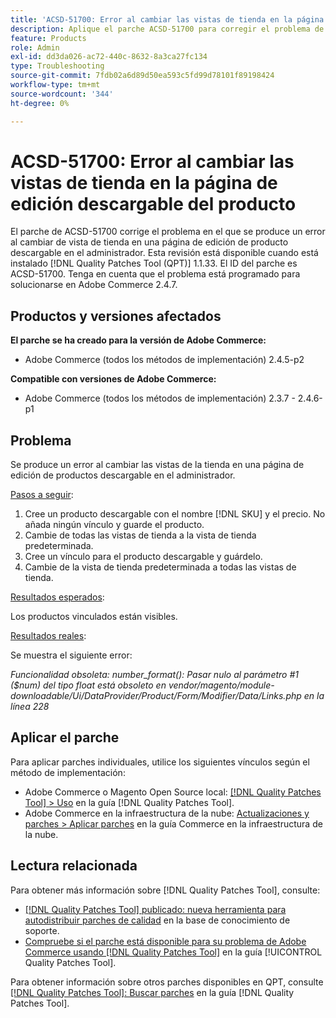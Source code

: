 ```yaml
---
title: 'ACSD-51700: Error al cambiar las vistas de tienda en la página de edición descargable del producto'
description: Aplique el parche ACSD-51700 para corregir el problema de Adobe Commerce donde se produce un error al cambiar de vista de tienda en una página de edición de producto descargable en el administrador.
feature: Products
role: Admin
exl-id: dd3da026-ac72-440c-8632-8a3ca27fc134
type: Troubleshooting
source-git-commit: 7fdb02a6d89d50ea593c5fd99d78101f89198424
workflow-type: tm+mt
source-wordcount: '344'
ht-degree: 0%

---
```


# ACSD-51700: Error al cambiar las vistas de tienda en la página de edición descargable del producto

El parche de ACSD-51700 corrige el problema en el que se produce un error al cambiar de vista de tienda en una página de edición de producto descargable en el administrador. Esta revisión está disponible cuando está instalado [!DNL Quality Patches Tool (QPT)] 1.1.33. El ID del parche es ACSD-51700. Tenga en cuenta que el problema está programado para solucionarse en Adobe Commerce 2.4.7.

## Productos y versiones afectados

**El parche se ha creado para la versión de Adobe Commerce:**

* Adobe Commerce (todos los métodos de implementación) 2.4.5-p2

**Compatible con versiones de Adobe Commerce:**

* Adobe Commerce (todos los métodos de implementación) 2.3.7 - 2.4.6-p1

## Problema

Se produce un error al cambiar las vistas de la tienda en una página de edición de productos descargable en el administrador.

<u>Pasos a seguir</u>:

1. Cree un producto descargable con el nombre [!DNL SKU] y el precio. No añada ningún vínculo y guarde el producto.
1. Cambie de todas las vistas de tienda a la vista de tienda predeterminada.
1. Cree un vínculo para el producto descargable y guárdelo.
1. Cambie de la vista de tienda predeterminada a todas las vistas de tienda.

<u>Resultados esperados</u>:

Los productos vinculados están visibles.

<u>Resultados reales</u>:

Se muestra el siguiente error:

*Funcionalidad obsoleta: number_format(): Pasar nulo al parámetro #1 ($num) del tipo float está obsoleto en vendor/magento/module-downloadable/Ui/DataProvider/Product/Form/Modifier/Data/Links.php en la línea 228*

## Aplicar el parche

Para aplicar parches individuales, utilice los siguientes vínculos según el método de implementación:

* Adobe Commerce o Magento Open Source local: [[!DNL Quality Patches Tool] > Uso](/help/tools/quality-patches-tool/usage.md) en la guía [!DNL Quality Patches Tool].
* Adobe Commerce en la infraestructura de la nube: [Actualizaciones y parches > Aplicar parches](https://experienceleague.adobe.com/docs/commerce-cloud-service/user-guide/develop/upgrade/apply-patches.html?lang=es) en la guía Commerce en la infraestructura de la nube.

## Lectura relacionada

Para obtener más información sobre [!DNL Quality Patches Tool], consulte:

* [[!DNL Quality Patches Tool] publicado: nueva herramienta para autodistribuir parches de calidad](https://experienceleague.adobe.com/es/docs/commerce-operations/tools/quality-patches-tool/quality-patches-tool-to-self-serve-quality-patches) en la base de conocimiento de soporte.
* [Compruebe si el parche está disponible para su problema de Adobe Commerce usando [!DNL Quality Patches Tool]](/help/tools/quality-patches-tool/patches-available-in-qpt/check-patch-for-magento-issue-with-magento-quality-patches.md) en la guía [!UICONTROL Quality Patches Tool].


Para obtener información sobre otros parches disponibles en QPT, consulte [[!DNL Quality Patches Tool]: Buscar parches](https://experienceleague.adobe.com/tools/commerce-quality-patches/index.html?lang=es) en la guía [!DNL Quality Patches Tool].
